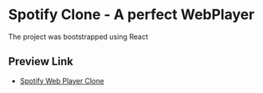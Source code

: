 # Spotify Clone - A perfect WebPlayer

The project was bootstrapped using React

## Preview Link

- [Spotify Web Player Clone](https://spotify-five-omega.vercel.app/)
